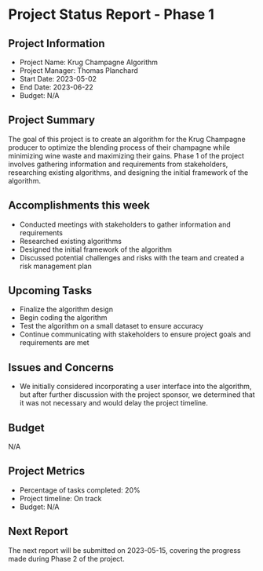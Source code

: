 # Project Status Report - Phase 1

## Project Information
- Project Name: Krug Champagne Algorithm
- Project Manager: Thomas Planchard
- Start Date: 2023-05-02
- End Date: 2023-06-22
- Budget: N/A

## Project Summary
The goal of this project is to create an algorithm for the Krug Champagne producer to optimize the blending process of their champagne while minimizing wine waste and maximizing their gains. Phase 1 of the project involves gathering information and requirements from stakeholders, researching existing algorithms, and designing the initial framework of the algorithm.

## Accomplishments this week
- Conducted meetings with stakeholders to gather information and requirements
- Researched existing algorithms 
- Designed the initial framework of the algorithm
- Discussed potential challenges and risks with the team and created a risk management plan

## Upcoming Tasks
- Finalize the algorithm design
- Begin coding the algorithm 
- Test the algorithm on a small dataset to ensure accuracy
- Continue communicating with stakeholders to ensure project goals and requirements are met

## Issues and Concerns
- We initially considered incorporating a user interface into the algorithm, but after further discussion with the project sponsor, we determined that it was not necessary and would delay the project timeline.

## Budget
N/A

## Project Metrics
- Percentage of tasks completed: 20%
- Project timeline: On track
- Budget: N/A

## Next Report
The next report will be submitted on 2023-05-15, covering the progress made during Phase 2 of the project.